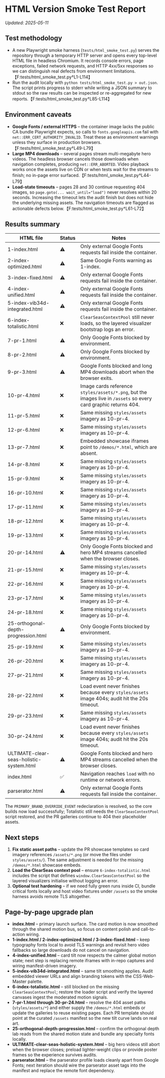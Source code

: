 # HTML Version Smoke Test Report

_Updated: 2025-05-11_

## Test methodology
- A new Playwright smoke harness (`tests/html_smoke_test.py`) serves the repository through a temporary HTTP server and opens every top-level HTML file in headless Chromium. It records console errors, page exceptions, failed network requests, and HTTP 4xx/5xx responses so we can distinguish real defects from environment limitations.【F:tests/html_smoke_test.py†L1-L114】
- Run the audit locally with `python tests/html_smoke_test.py > out.json`. The script prints progress to stderr while writing a JSON summary to stdout so the raw results can be inspected or re-aggregated for new reports.【F:tests/html_smoke_test.py†L85-L114】

## Environment caveats
- **Google Fonts / external HTTPS** – the container image lacks the public CA bundle Playwright expects, so calls to `fonts.googleapis.com` fail with `net::ERR_CERT_AUTHORITY_INVALID`. Treat these as environment warnings unless they surface in production browsers.【F:tests/html_smoke_test.py†L49-L79】
- **Large MP4 downloads** – several pages stream multi-megabyte hero videos. The headless browser cancels those downloads when navigation completes, producing `net::ERR_ABORTED`. Video playback works once the assets live on CDN or when tests wait for the streams to finish; no in-page error surfaced.【F:tests/html_smoke_test.py†L44-L79】
- **Load-state timeouts** – pages 28 and 30 continue requesting 404 images, so `page.goto(... wait_until="load")` never resolves within 20 seconds. Increasing the timeout lets the audit finish but does not hide the underlying missing assets. The navigation timeouts are flagged as actionable defects below.【F:tests/html_smoke_test.py†L61-L72】

## Results summary
| HTML file | Status | Notes |
| --- | --- | --- |
| 1-index.html | ⚠️ | Only external Google Fonts requests fail inside the container. |
| 2-index-optimized.html | ⚠️ | Same Google Fonts warning as 1-index. |
| 3-index-fixed.html | ⚠️ | Only external Google Fonts requests fail inside the container. |
| 4-index-unified.html | ⚠️ | Only external Google Fonts requests fail inside the container. |
| 5-index-vib34d-integrated.html | ⚠️ | Only external Google Fonts requests fail inside the container. |
| 6-index-totalistic.html | ❌ | `ClearSeasContextPool` still never loads, so the layered visualizer bootstrap logs an error. |
| 7-pr-1.html | ⚠️ | Only Google Fonts blocked by environment. |
| 8-pr-2.html | ⚠️ | Only Google Fonts blocked by environment. |
| 9-pr-3.html | ⚠️ | Google Fonts blocked and long MP4 downloads abort when the browser exits. |
| 10-pr-4.html | ❌ | Image cards reference `styles/assets/*.png`, but the images live in `/assets` so every card graphic returns 404. |
| 11-pr-5.html | ❌ | Same missing `styles/assets` imagery as 10-pr-4. |
| 12-pr-6.html | ❌ | Same missing `styles/assets` imagery as 10-pr-4. |
| 13-pr-7.html | ❌ | Embedded showcase iframes point to `/demos/*.html`, which are absent. |
| 14-pr-8.html | ❌ | Same missing `styles/assets` imagery as 10-pr-4. |
| 15-pr-9.html | ❌ | Same missing `styles/assets` imagery as 10-pr-4. |
| 16-pr-10.html | ❌ | Same missing `styles/assets` imagery as 10-pr-4. |
| 17-pr-11.html | ❌ | Same missing `styles/assets` imagery as 10-pr-4. |
| 18-pr-12.html | ❌ | Same missing `styles/assets` imagery as 10-pr-4. |
| 19-pr-13.html | ❌ | Same missing `styles/assets` imagery as 10-pr-4. |
| 20-pr-14.html | ⚠️ | Only Google Fonts blocked and hero MP4 streams cancelled when the browser closes. |
| 21-pr-15.html | ❌ | Same missing `styles/assets` imagery as 10-pr-4. |
| 22-pr-16.html | ❌ | Same missing `styles/assets` imagery as 10-pr-4. |
| 23-pr-17.html | ❌ | Same missing `styles/assets` imagery as 10-pr-4. |
| 24-pr-18.html | ❌ | Same missing `styles/assets` imagery as 10-pr-4. |
| 25-orthogonal-depth-progression.html | ⚠️ | Only Google Fonts blocked by environment. |
| 25-pr-19.html | ❌ | Same missing `styles/assets` imagery as 10-pr-4. |
| 26-pr-20.html | ❌ | Same missing `styles/assets` imagery as 10-pr-4. |
| 27-pr-21.html | ❌ | Same missing `styles/assets` imagery as 10-pr-4. |
| 28-pr-22.html | ❌ | Load event never finishes because every `styles/assets` image 404s; audit hit the 20s timeout. |
| 29-pr-23.html | ❌ | Same missing `styles/assets` imagery as 10-pr-4. |
| 30-pr-24.html | ❌ | Load event never finishes because every `styles/assets` image 404s; audit hit the 20s timeout. |
| ULTIMATE-clear-seas-holistic-system.html | ⚠️ | Google Fonts blocked and hero MP4 streams cancelled when the browser closes. |
| index.html | ✅ | Navigation reaches `load` with no runtime or network errors. |
| parserator.html | ⚠️ | Only external Google Fonts requests fail inside the container. |

The `PRIMARY_BRAND_OVERRIDE_EVENT` redeclaration is resolved, so the core builds now load successfully; Totalistic still needs the
`ClearSeasContextPool` script restored, and the PR galleries continue to 404 their placeholder assets.

## Next steps
1. **Fix static asset paths** – update the PR showcase templates so card imagery references `/assets/*.png` (or move the files under `styles/assets/`). The same adjustment is needed for the missing `/demos/*.html` showcase embeds.
2. **Load the ClearSeas context pool** – ensure `6-index-totalistic.html` includes the script that defines `window.ClearSeasContextPool` so the layered visualizers initialise without logging an error.
3. **Optional test hardening** – if we need fully green runs inside CI, bundle critical fonts locally and host video fixtures under `/assets` so the smoke harness avoids remote TLS altogether.

## Page-by-page upgrade plan

- **index.html** – primary launch surface. The card motion is now smoothed through the shared motion bus, so focus on content polish and call-to-action wiring.
- **1-index.html / 2-index-optimized.html / 3-index-fixed.html** – keep typography fonts local to avoid TLS warnings and revisit hero video fallbacks so large downloads do not cancel on navigation.
- **4-index-unified.html** – card tilt now respects the calmer global motion state; next step is replacing remote iframes with in-repo captures and wiring manifest-driven imagery.
- **5-index-vib34d-integrated.html** – same tilt smoothing applies. Audit embedded viewer URLs and align branding tokens with the CSS-Web-Master palette.
- **6-index-totalistic.html** – still blocked on the missing `ClearSeasContextPool`; restore the loader script and verify the layered canvases ingest the moderated motion signals.
- **7-pr-1.html through 30-pr-24.html** – resolve the 404 asset paths (`styles/assets/*`) and either supply the `/demos/*.html` embeds or update the galleries to reuse existing pages. Each PR template should point at the curated `/assets` manifest so the new tilt curve lands on real art.
- **25-orthogonal-depth-progression.html** – confirm the orthogonal depth lab reads from the shared motion state and bundle any specialty fonts locally.
- **ULTIMATE-clear-seas-holistic-system.html** – big hero videos still abort when the browser closes; preload lighter-weight clips or provide poster frames so the experience survives audits.
- **parserator.html** – the parserator profile loads cleanly apart from Google Fonts; next iteration should wire the parserator asset tags into the manifest and replace the remote font dependency.

